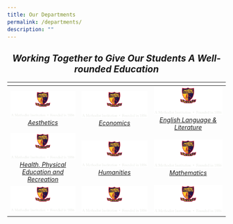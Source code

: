 ```yaml
---
title: Our Departments
permalink: /departments/
description: ""
---
```

## _<center>Working Together to Give Our Students A Well-rounded Education</center>_

<table>
<thead>
  <tr>
    <th style="width:273px"></th>
    <th style="width:273px"></th>
    <th style="width:273px"></th>
  </tr>
</thead>
<tbody>
  <tr>
    <td style ="text-align:center"><a href="/departments/aesthetics/"> <img src="/images/logo-high-res-colour-01-copy-e1424065325994.png" style="width:273px"> <i>Aesthetics</i></a></td>
    <td style ="text-align:center"><a href="/departments/economics/"> <img src="/images/logo-high-res-colour-01-copy-e1424065325994.png" style="width:273px"> <i>Economics</i></a></td>
    <td style ="text-align:center"><a href="/departments/ell-home/"> <img src="/images/logo-high-res-colour-01-copy-e1424065325994.png" style="width:273px"> <i>English Language & Literature</i></a></td>
  </tr>
  <tr>
    <td style ="text-align:center"><a href="/departments/health-physical-education-and-recreation/"> <img src="/images/logo-high-res-colour-01-copy-e1424065325994.png" style="width:273px"> <i>Health, Physical Education and Recreation</i></a></td>
    <td style ="text-align:center"><a href="/departments/humanities/"> <img src="/images/logo-high-res-colour-01-copy-e1424065325994.png" style="width:273px"> <i>Humanities</i></a></td>
    <td style ="text-align:center"><a href="/departments/mathematics/"> <img src="/images/logo-high-res-colour-01-copy-e1424065325994.png" style="width:273px"> <i>Mathematics</i></a></td>
  </tr>
  <tr>
    <td style ="text-align:center"><a href=""> <img src="/images/logo-high-res-colour-01-copy-e1424065325994.png" style="width:273px"> <i></i></a></td>
    <td style ="text-align:center"><a href=""> <img src="/images/logo-high-res-colour-01-copy-e1424065325994.png" style="width:273px"> <i></i></a></td>
    <td style ="text-align:center"><a href=""> <img src="/images/logo-high-res-colour-01-copy-e1424065325994.png" style="width:273px"> <i></i></a></td>
  </tr>
</tbody>
</table>